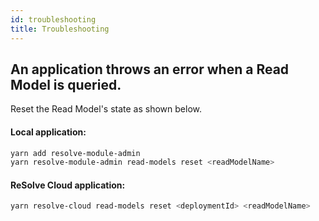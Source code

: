 ```yaml
---
id: troubleshooting
title: Troubleshooting
---
```


## An application throws an error when a Read Model is queried.

Reset the Read Model's state as shown below.

#### Local application:

```bash
yarn add resolve-module-admin
yarn resolve-module-admin read-models reset <readModelName>
```

#### ReSolve Cloud application:

```bash
yarn resolve-cloud read-models reset <deploymentId> <readModelName>
```
